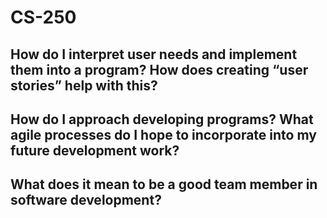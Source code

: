 # CS-250

## How do I interpret user needs and implement them into a program? How does creating “user stories” help with this?

## How do I approach developing programs? What agile processes do I hope to incorporate into my future development work?

## What does it mean to be a good team member in software development?
